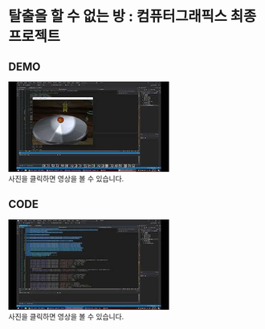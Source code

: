 # 탈출을 할 수 없는 방 : 컴퓨터그래픽스 최종프로젝트
## DEMO
<a href="https://youtu.be/xkSkDwrCUZY">![DEMO](https://github.com/omizha/ssu-opengl-final/blob/main/docs/image/demo.jpg?raw=true)</a>
<br>
사진을 클릭하면 영상을 볼 수 있습니다.
## CODE
<a href="https://youtu.be/dO1Br7EXqBw">![CODE](https://github.com/omizha/ssu-opengl-final/blob/main/docs/image/code.jpg?raw=true)</a>
<br>
사진을 클릭하면 영상을 볼 수 있습니다.
